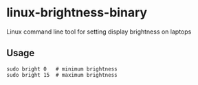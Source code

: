 linux-brightness-binary
=======================

Linux command line tool for setting display brightness on laptops

## Usage

```
sudo bright 0   # minimum brightness
sudo bright 15  # maximum brightness
```
